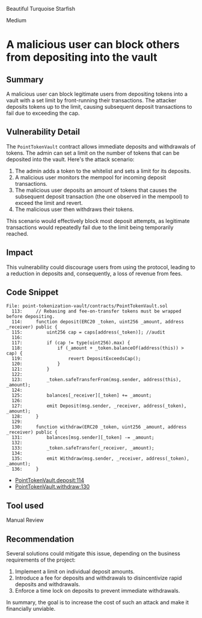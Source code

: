 Beautiful Turquoise Starfish

Medium

# A malicious user can block others from depositing into the vault

## Summary

A malicious user can block legitimate users from depositing tokens into a vault with a set limit by front-running their transactions. The attacker deposits tokens up to the limit, causing subsequent deposit transactions to fail due to exceeding the cap.

## Vulnerability Detail

The `PointTokenVault` contract allows immediate deposits and withdrawals of tokens. The admin can set a limit on the number of tokens that can be deposited into the vault. Here's the attack scenario:

1. The admin adds a token to the whitelist and sets a limit for its deposits.
2. A malicious user monitors the mempool for incoming deposit transactions.
3. The malicious user deposits an amount of tokens that causes the subsequent deposit transaction (the one observed in the mempool) to exceed the limit and revert.
4. The malicious user then withdraws their tokens.

This scenario would effectively block most deposit attempts, as legitimate transactions would repeatedly fail due to the limit being temporarily reached.

## Impact

This vulnerability could discourage users from using the protocol, leading to a reduction in deposits and, consequently, a loss of revenue from fees.

## Code Snippet

```solidity
File: point-tokenization-vault/contracts/PointTokenVault.sol
  113:     // Rebasing and fee-on-transfer tokens must be wrapped before depositing.
  114:     function deposit(ERC20 _token, uint256 _amount, address _receiver) public {
  115:         uint256 cap = caps[address(_token)]; //audit
  116: 
  117:         if (cap != type(uint256).max) {
  118:             if (_amount + _token.balanceOf(address(this)) > cap) {
  119:                 revert DepositExceedsCap();
  120:             }
  121:         }
  122: 
  123:         _token.safeTransferFrom(msg.sender, address(this), _amount);
  124: 
  125:         balances[_receiver][_token] += _amount;
  126: 
  127:         emit Deposit(msg.sender, _receiver, address(_token), _amount);
  128:     }
  129: 
  130:     function withdraw(ERC20 _token, uint256 _amount, address _receiver) public {
  131:         balances[msg.sender][_token] -= _amount;
  132: 
  133:         _token.safeTransfer(_receiver, _amount);
  134: 
  135:         emit Withdraw(msg.sender, _receiver, address(_token), _amount);
  136:     }
```

- [PointTokenVault.deposit:114](https://github.com/sherlock-audit/2024-07-sense-points-marketplace/blob/076bf833f4dc1418e93c8172e4a4110344f1c812/point-tokenization-vault/contracts/PointTokenVault.sol#L114-L114)
- [PointTokenVault.withdraw:130](https://github.com/sherlock-audit/2024-07-sense-points-marketplace/blob/076bf833f4dc1418e93c8172e4a4110344f1c812/point-tokenization-vault/contracts/PointTokenVault.sol#L130-L130)

## Tool used

Manual Review

## Recommendation

Several solutions could mitigate this issue, depending on the business requirements of the project:

1. Implement a limit on individual deposit amounts.
2. Introduce a fee for deposits and withdrawals to disincentivize rapid deposits and withdrawals.
3. Enforce a time lock on deposits to prevent immediate withdrawals.

In summary, the goal is to increase the cost of such an attack and make it financially unviable.